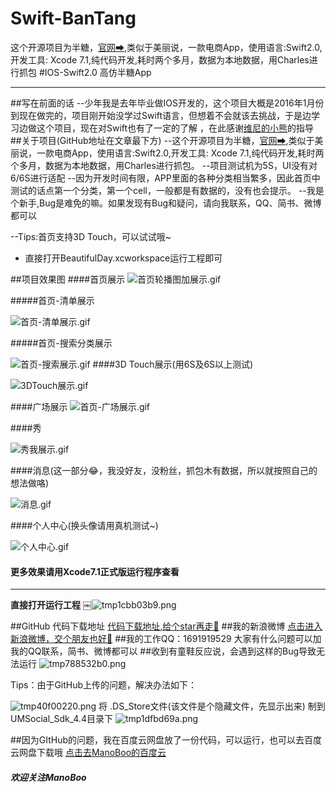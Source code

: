 # Swift-BanTang
这个开源项目为半糖，[官网➡](http://www.ibantang.com),类似于美丽说，一款电商App，使用语言:Swift2.0,开发工具: Xcode 7.1,纯代码开发,耗时两个多月，数据为本地数据，用Charles进行抓包
#IOS-Swift2.0 高仿半糖App
***
##写在前面的话
--少年我是去年毕业做IOS开发的，这个项目大概是2016年1月份到现在做完的，项目刚开始没学过Swift语言，但想着不会就该去挑战，于是边学习边做这个项目，现在对Swift也有了一定的了解
，在此感谢[维尼的小熊](http://www.jianshu.com/users/5fe7513c7a57/latest_articles)的指导
##关于项目(GitHub地址在文章最下方)
--这个开源项目为半糖，[官网➡](http://www.ibantang.com),类似于美丽说，一款电商App，使用语言:Swift2.0,开发工具: Xcode 7.1,纯代码开发,耗时两个多月，数据为本地数据，用Charles进行抓包。
--项目测试机为5S，UI没有对6/6S进行适配
--因为开发时间有限，APP里面的各种分类相当繁多，因此首页中测试的话点第一个分类，第一个cell，一般都是有数据的，没有也会提示。
--我是个新手,Bug是难免的嘛。如果发现有Bug和疑问，请向我联系，QQ、简书、微博都可以

--Tips:首页支持3D Touch，可以试试哦~

- 直接打开BeautifulDay.xcworkspace运行工程即可

##项目效果图
####首页展示
![首页轮播图加展示.gif](http://upload-images.jianshu.io/upload_images/1299512-f59c8f1a63af8958.gif?imageMogr2/auto-orient/strip)

#####首页-清单展示

![首页-清单展示.gif](http://upload-images.jianshu.io/upload_images/1299512-bafce461cd2e285b.gif?imageMogr2/auto-orient/strip)

#####首页-搜索分类展示

![首页-搜索展示.gif](http://upload-images.jianshu.io/upload_images/1299512-0d90d236d859233e.gif?imageMogr2/auto-orient/strip)
####3D Touch展示(用6S及6S以上测试)

![3DTouch展示.gif](http://upload-images.jianshu.io/upload_images/1299512-3c0e3ba29e9f00d8.gif?imageMogr2/auto-orient/strip)

####广场展示
![首页-广场展示.gif](http://upload-images.jianshu.io/upload_images/1299512-033b26149abfad1d.gif?imageMogr2/auto-orient/strip)

####秀

![秀我展示.gif](http://upload-images.jianshu.io/upload_images/1299512-626bdc9943daf60d.gif?imageMogr2/auto-orient/strip)

####消息(这一部分😂，我没好友，没粉丝，抓包木有数据，所以就按照自己的想法做咯)

![消息.gif](http://upload-images.jianshu.io/upload_images/1299512-6dca6a94de88f6ff.gif?imageMogr2/auto-orient/strip)

####个人中心(换头像请用真机测试~)


![个人中心.gif](http://upload-images.jianshu.io/upload_images/1299512-1295962d038abd25.gif?imageMogr2/auto-orient/strip)

#### **更多效果请用Xcode7.1正式版运行程序查看**
****
**直接打开运行工程**
￼![tmp1cbb03b9.png](http://upload-images.jianshu.io/upload_images/1299512-d0b3d3c1fcd7ed7a.png?imageMogr2/auto-orient/strip%7CimageView2/2/w/1240)

##GitHub 代码下载地址
[代码下载地址,给个star再走🙏](https://github.com/jiachenmu/Swift-BanTang.git)
##我的新浪微博
[点击进入新浪微博，交个朋友也好🙉](http://weibo.com/u/3484140182
)
##我的工作QQ：1691919529
大家有什么问题可以加我的QQ联系，简书、微博都可以
##收到有童鞋反应说，会遇到这样的Bug导致无法运行
![tmp788532b0.png](http://upload-images.jianshu.io/upload_images/1299512-767663cc96358060.png?imageMogr2/auto-orient/strip%7CimageView2/2/w/1240)

Tips：由于GitHub上传的问题，解决办法如下：

![tmp40f00220.png](http://upload-images.jianshu.io/upload_images/1299512-f572f94a1b4bacb7.png?imageMogr2/auto-orient/strip%7CimageView2/2/w/1240)
将 .DS_Store文件(该文件是个隐藏文件，先显示出来) 制到 UMSocial_Sdk_4.4目录下
![tmp1dfbd69a.png](http://upload-images.jianshu.io/upload_images/1299512-2dadffe1da5ac283.png?imageMogr2/auto-orient/strip%7CimageView2/2/w/1240)

##因为GItHub的问题，我在百度云网盘放了一份代码，可以运行，也可以去百度云网盘下载哦
[点击去ManoBoo的百度云](http://pan.baidu.com/s/1c1qoK5i)

##### 欢迎关注ManoBoo

